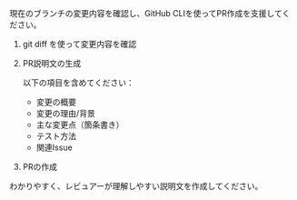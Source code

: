 現在のブランチの変更内容を確認し、GitHub CLIを使ってPR作成を支援してください。

1. git diff を使って変更内容を確認
2. PR説明文の生成

   以下の項目を含めてください：
   - 変更の概要
   - 変更の理由/背景
   - 主な変更点（箇条書き）
   - テスト方法
   - 関連Issue

3. PRの作成

わかりやすく、レビュアーが理解しやすい説明文を作成してください。